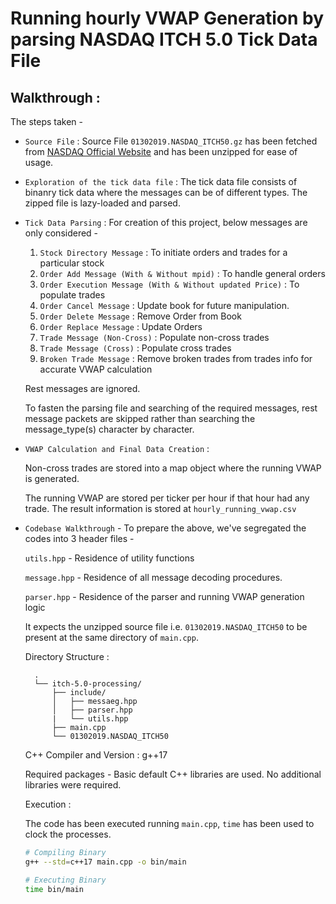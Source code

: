 # Running hourly VWAP Generation by parsing NASDAQ ITCH 5.0 Tick Data File

## Walkthrough : 

The steps taken - 

- `Source File` : 
    Source File `01302019.NASDAQ_ITCH50.gz` has been fetched from [NASDAQ Official Website](https://emi.nasdaq.com/ITCH/Nasdaq%20ITCH/01302019.NASDAQ_ITCH50.gz) and has been unzipped for ease of usage.

- `Exploration of the tick data file` : 
        The tick data file consists of binanry tick data where the messages can be of different types.
        The zipped file is lazy-loaded and parsed.

 - `Tick Data Parsing` :
    For creation of this project, below messages are only considered - 
   
   1. `Stock Directory Message` : To initiate orders and trades for a particular stock
   2. `Order Add Message (With & Without mpid)` : To handle general orders
   3. `Order Execution Message (With & Without updated Price)` : To populate trades
   4. `Order Cancel Message` : Update book for future manipulation.
   5. `Order Delete Message` : Remove Order from Book
   6. `Order Replace Message` : Update Orders
   7. `Trade Message (Non-Cross)` : Populate non-cross trades
   8. `Trade Message (Cross)` : Populate cross trades
   9. `Broken Trade Message` : Remove broken trades from trades info for accurate VWAP calculation


    Rest messages are ignored. 

    To fasten the parsing file and searching of the required messages, rest message packets are skipped rather than searching the message_type(s) character by character.

- `VWAP Calculation and Final Data Creation` : 

    Non-cross trades are stored into a map object where the running VWAP is generated.

    The running VWAP are stored per ticker per hour if that hour had any trade.
    The result information is stored at `hourly_running_vwap.csv`

- `Codebase Walkthrough` - 
   To prepare the above, we've segregated the codes into 3 header files - 

   `utils.hpp` - Residence of utility functions
   
   `message.hpp` - Residence of all message decoding procedures.
   
   `parser.hpp` - Residence of the parser and running VWAP generation logic
   
    It expects the unzipped source file i.e. `01302019.NASDAQ_ITCH50` to be present at the same directory of `main.cpp`.

    Directory Structure : 

        .
        └── itch-5.0-processing/
            ├── include/
            │   ├── messaeg.hpp
            │   ├── parser.hpp
            |   └── utils.hpp
            ├── main.cpp
            └── 01302019.NASDAQ_ITCH50

    C++ Compiler and Version : g++17

    Required packages - 
    Basic default C++ libraries are used. No additional libraries were required.

    Execution : 

    The code has been executed running `main.cpp`, `time` has been used to clock the processes.

    ```bash
    # Compiling Binary
    g++ --std=c++17 main.cpp -o bin/main

    # Executing Binary
    time bin/main
    ```